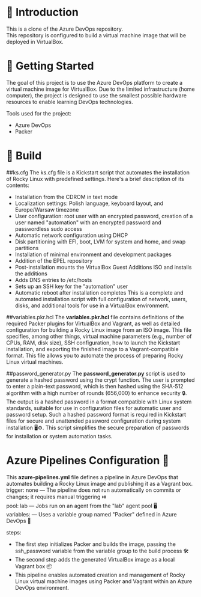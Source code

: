 # 🚀 Introduction 
This is a clone of the Azure DevOps repository.  
This repository is configured to build a virtual machine image that will be deployed in VirtualBox.

# 🚩 Getting Started
The goal of this project is to use the Azure DevOps platform to create a virtual machine image for VirtualBox.
Due to the limited infrastructure (home computer), the project is designed to use the smallest possible hardware resources to enable learning DevOps technologies.

Tools used for the project:
- Azure DevOps
- Packer

# 🔨 Build
##ks.cfg
The ks.cfg file is a Kickstart script that automates the installation of Rocky Linux with predefined settings. Here's a brief description of its contents:
- Installation from the CDROM in text mode
- Localization settings: Polish language, keyboard layout, and Europe/Warsaw timezone
- User configuration: root user with an encrypted password, creation of a user named "automation" with an encrypted password and passwordless sudo access
- Automatic network configuration using DHCP
- Disk partitioning with EFI, boot, LVM for system and home, and swap partitions
- Installation of minimal environment and development packages
- Addition of the EPEL repository
- Post-installation mounts the VirtualBox Guest Additions ISO and installs the additions
- Adds DNS entries to /etc/hosts
- Sets up an SSH key for the "automation" user
- Automatic reboot after installation completes
This is a complete and automated installation script with full configuration of network, users, disks, and additional tools for use in a VirtualBox environment.

##variables.pkr.hcl
The **variables.pkr.hcl** file contains definitions of the required Packer plugins for VirtualBox and Vagrant, as well as detailed configuration for building a Rocky Linux image from an ISO image. This file specifies, among other things, virtual machine parameters (e.g., number of CPUs, RAM, disk size), SSH configuration, how to launch the Kickstart installation, and exporting the finished image to a Vagrant-compatible format. This file allows you to automate the process of preparing Rocky Linux virtual machines.

##password_generator.py
The **password_generator.py** script is used to generate a hashed password using the crypt function. The user is prompted to enter a plain-text password, which is then hashed using the SHA-512 algorithm with a high number of rounds (656,000) to enhance security 🔒. The output is a hashed password in a format compatible with Linux system standards, suitable for use in configuration files for automatic user and password setup. Such a hashed password format is required in Kickstart files for secure and unattended password configuration during system installation 🖥️⚙️. This script simplifies the secure preparation of passwords for installation or system automation tasks.

# Azure Pipelines Configuration 🚀
This **azure-pipelines.yml** file defines a pipeline in Azure DevOps that automates building a Rocky Linux image and publishing it as a Vagrant box.  
trigger: none — The pipeline does not run automatically on commits or changes; it requires manual triggering ⏯️  
pool: lab — Jobs run on an agent from the "lab" agent pool 🖥️  
variables: — Uses a variable group named "Packer" defined in Azure DevOps 🔧  

steps:
- The first step initializes Packer and builds the image, passing the ssh_password variable from the variable group to the build process 🛠️
- The second step adds the generated VirtualBox image as a local Vagrant box 📦
- This pipeline enables automated creation and management of Rocky Linux virtual machine images using Packer and Vagrant within an Azure DevOps environment.